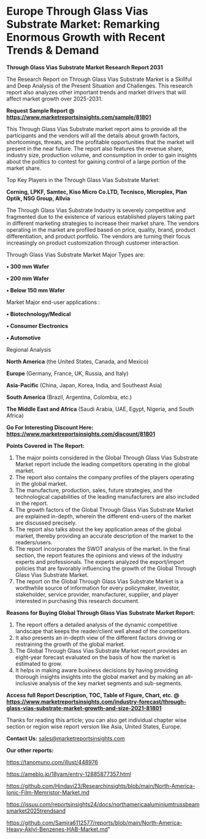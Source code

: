 # Europe Through Glass Vias Substrate Market: Remarking Enormous Growth with Recent Trends & Demand

<strong>Through Glass Vias Substrate Market Research Report 2031</strong>

The Research Report on Through Glass Vias Substrate Market is a Skillful and Deep Analysis of the Present Situation and Challenges. This research report also analyzes other important trends and market drivers that will affect market growth over 2025-2031.

<strong>Request Sample Report @ <a href=https://www.marketreportsinsights.com/sample/81801>https://www.marketreportsinsights.com/sample/81801</a></strong>

This Through Glass Vias Substrate market report aims to provide all the participants and the vendors will all the details about growth factors, shortcomings, threats, and the profitable opportunities that the market will present in the near future. The report also features the revenue share, industry size, production volume, and consumption in order to gain insights about the politics to contest for gaining control of a large portion of the market share.

Top Key Players in the Through Glass Vias Substrate Market:

<strong>Corning, LPKF, Samtec, Kiso Micro Co.LTD, Tecnisco, Microplex, Plan Optik, NSG Group, Allvia</strong>

The Through Glass Vias Substrate Industry is severely competitive and fragmented due to the existence of various established players taking part in different marketing strategies to increase their market share. The vendors operating in the market are profiled based on price, quality, brand, product differentiation, and product portfolio. The vendors are turning their focus increasingly on product customization through customer interaction.

Through Glass Vias Substrate Market Major Types are:

<strong>• 300 mm Wafer

• 200 mm Wafer

• Below 150 mm Wafer</strong>

Market Major end-user applications :

<strong>• Biotechnology/Medical

• Consumer Electronics

• Automotive</strong>

Regional Analysis

</u><strong><b>North America</b></strong> (the United States, Canada, and Mexico)

<strong><b>Europe </b></strong>(Germany, France, UK, Russia, and Italy)

<strong><b>Asia-Pacific</b></strong> (China, Japan, Korea, India, and Southeast Asia)

<strong><b>South America</b></strong> (Brazil, Argentina, Colombia, etc.)

<strong><b>The Middle East and Africa</b></strong> (Saudi Arabia, UAE, Egypt, Nigeria, and South Africa)

<strong>Go For Interesting Discount Here: <a href=https://www.marketreportsinsights.com/discount/81801>https://www.marketreportsinsights.com/discount/81801</a></strong>

<strong>Points Covered in The Report:</strong>
<ol>
  <li>The major points considered in the Global Through Glass Vias Substrate Market report include the leading competitors operating in the global market.</li>
  <li>The report also contains the company profiles of the players operating in the global market.</li>
  <li>The manufacture, production, sales, future strategies, and the technological capabilities of the leading manufacturers are also included in the report.</li>
  <li>The growth factors of the Global Through Glass Vias Substrate Market are explained in-depth, wherein the different end-users of the market are discussed precisely.</li>
  <li>The report also talks about the key application areas of the global market, thereby providing an accurate description of the market to the readers/users.</li>
  <li>The report incorporates the SWOT analysis of the market. In the final section, the report features the opinions and views of the industry experts and professionals. The experts analyzed the export/import policies that are favorably influencing the growth of the Global Through Glass Vias Substrate Market.</li>
  <li>The report on the Global Through Glass Vias Substrate Market is a worthwhile source of information for every policymaker, investor, stakeholder, service provider, manufacturer, supplier, and player interested in purchasing this research document.</li>
</ol>
<strong>Reasons for Buying Global Through Glass Vias Substrate Market Report:</strong>

<ol>
  <li>The report offers a detailed analysis of the dynamic competitive landscape that keeps the reader/client well ahead of the competitors.</li>
  <li>It also presents an in-depth view of the different factors driving or restraining the growth of the global market.</li>
  <li>The Global Through Glass Vias Substrate Market report provides an eight-year forecast evaluated on the basis of how the market is estimated to grow.</li>
  <li>It helps in making aware business decisions by having providing thorough insights insights into the global market and by making an all-inclusive analysis of the key market segments and sub-segments.</li>
</ol>
<strong>Access full Report Description, TOC, Table of Figure, Chart, etc. @ <a href=https://www.marketreportsinsights.com/industry-forecast/through-glass-vias-substrate-market-growth-and-size-2021-81801>https://www.marketreportsinsights.com/industry-forecast/through-glass-vias-substrate-market-growth-and-size-2021-81801</a></strong>


Thanks for reading this article; you can also get individual chapter wise section or region wise report version like Asia, United States, Europe.

<strong>Contact Us:</strong>
sales@marketreportsinsights.com

<strong>Our other reports:</strong>

<a href=https://tanomuno.com/illust/448976>https://tanomuno.com/illust/448976</a>

<a href=https://ameblo.jp/18yam/entry-12885877357.html>https://ameblo.jp/18yam/entry-12885877357.html</a>

<a href=https://github.com/Hindavi23/Researchinsights/blob/main/North-America-Ionic-Film-Memristor-Market.md>https://github.com/Hindavi23/Researchinsights/blob/main/North-America-Ionic-Film-Memristor-Market.md</a>

<a href=https://issuu.com/reportsinsights24/docs/northamericaaluminiumtrussbeamsmarket2025trendsand>https://issuu.com/reportsinsights24/docs/northamericaaluminiumtrussbeamsmarket2025trendsand</a>

<a href=https://github.com/Samira6112577/reports/blob/main/North-America-Heavy-Aklyl-Benzenes-HAB-Market.md>https://github.com/Samira6112577/reports/blob/main/North-America-Heavy-Aklyl-Benzenes-HAB-Market.md</a>"
